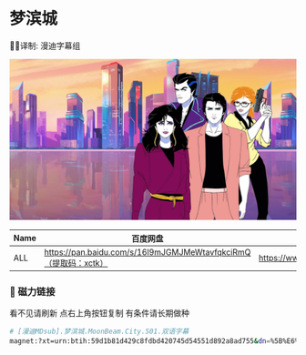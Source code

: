 # 梦滨城

✍🏻译制: 漫迪字幕组

![WechatIMG3975.jpeg](WechatIMG3975.jpeg)

| Name | 百度网盘 | 阿里云盘 | MDpan |
| --- | --- | --- | --- |
| ALL | https://pan.baidu.com/s/16l9mJGMJMeWtavfqkciRmQ（提取码：xctk） | https://www.alipan.com/s/QTJUhZz7ziG | https://mdpan.tk/%E6%A2%A6%E6%BB%A8%E5%9F%8E |

### 🧲 磁力链接

看不见请刷新 点右上角按钮复制 有条件请长期做种

```bash
# [漫迪MDsub].梦滨城.MoonBeam.City.S01.双语字幕
magnet:?xt=urn:btih:59d1b81d429c8fdbd420745d54551d892a8ad755&dn=%5B%E6%BC%AB%E8%BF%AAMDsub%5D.%E6%A2%A6%E6%BB%A8%E5%9F%8E.MoonBeam.City.S01.%E5%8F%8C%E8%AF%AD%E5%AD%97%E5%B9%95&tr=http%3A%2F%2Falltorrents.net%3A80%2Fbt%2Fannounce.php&tr=http%3A%2F%2Fbluebird-hd.org%2Fannounce.php&tr=http%3A%2F%2Fwww.thetradersden.org%2Fforums%2Ftracker%2Fannounce.php&tr=http%3A%2F%2Ftracker.trancetraffic.com%3A80%2Fannounce.php&tr=http%3A%2F%2Firrenhaus.dyndns.dk%3A80%2Fannounce.php&tr=http%3A%2F%2F1337.abcvg.info%3A80%2Fannounce&tr=http%3A%2F%2Fbt.beatrice-raws.org%3A80%2Fannounce&tr=http%3A%2F%2Fwww.tribalmixes.com%3A80%2Fannounce.php&tr=http%3A%2F%2Fwww.wareztorrent.com%3A80%2Fannounce
```